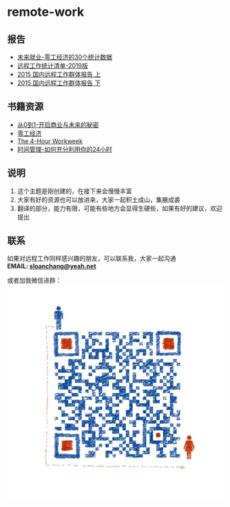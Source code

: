 # remote-work

## 报告
* [未来就业-零工经济的30个统计数据](https://github.com/sloan-zhang/remote-work/blob/master/Report/Statistics/%E6%9C%AA%E6%9D%A5%E5%B0%B1%E4%B8%9A-%E9%9B%B6%E5%B7%A5%E7%BB%8F%E6%B5%8E%E7%9A%8430%E4%B8%AA%E7%BB%9F%E8%AE%A1%E6%95%B0%E6%8D%AE.md)
* [远程工作统计清单-2019版](https://github.com/sloan-zhang/remote-work/blob/master/Report/Statistics/%E8%BF%9C%E7%A8%8B%E5%B7%A5%E4%BD%9C%E7%BB%9F%E8%AE%A1%E6%B8%85%E5%8D%95-2019%E7%89%88.md)
* [2015 国内远程工作群体报告 上](https://3cwork.com/discussions/733)
* [2015 国内远程工作群体报告 下](https://3cwork.com/discussions/747)

## 书籍资源
* [从0到1-开启商业与未来的秘密](https://github.com/sloan-zhang/remote-work/blob/master/doc/%E4%BB%8E0%E5%88%B01-%E5%BC%80%E5%90%AF%E5%95%86%E4%B8%9A%E4%B8%8E%E6%9C%AA%E6%9D%A5%E7%9A%84%E7%A7%98%E5%AF%86.pdf)
* [零工经济](https://github.com/sloan-zhang/remote-work/tree/master/doc/%E9%9B%B6%E5%B7%A5%E7%BB%8F%E6%B5%8E)
* [The 4-Hour Workweek](https://github.com/sloan-zhang/remote-work/blob/master/doc/The%204-Hour%20Workweek.pdf)
* [时间管理-如何充分利用你的24小时](https://github.com/sloan-zhang/remote-work/blob/master/doc/%E6%97%B6%E9%97%B4%E7%AE%A1%E7%90%86%E2%80%94%E2%80%94%E5%A6%82%E4%BD%95%E5%85%85%E5%88%86%E5%88%A9%E7%94%A8%E4%BD%A0%E7%9A%8424%E5%B0%8F%E6%97%B6.pdf)

## 说明
1. 这个主题是刚创建的，在接下来会慢慢丰富
2. 大家有好的资源也可以放进来，大家一起积土成山，集腋成裘
3. 翻译的部分，能力有限，可能有些地方会显得生硬些，如果有好的建议，欢迎提出

## 联系
如果对远程工作同样感兴趣的朋友，可以联系我，大家一起沟通  
**EMAIL: sloanchang@yeah.net** 

或者加我微信进群：  
![img](https://github.com/sloan-zhang/remote-work/blob/master/img/wx.jpg)
